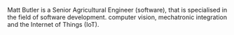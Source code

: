 Matt Butler is a Senior Agricultural Engineer (software), that is specialised in the field of software development. computer vision, mechatronic integration and the Internet of Things (IoT).
